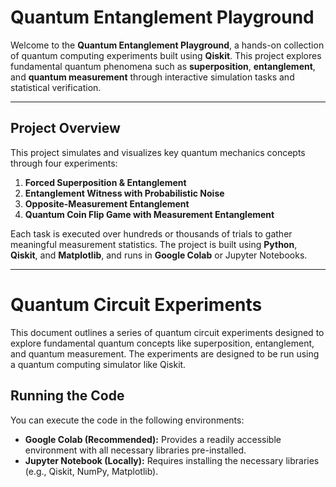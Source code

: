 # Quantum Entanglement Playground

Welcome to the **Quantum Entanglement Playground**, a hands-on collection of quantum computing experiments built using **Qiskit**. This project explores fundamental quantum phenomena such as **superposition**, **entanglement**, and **quantum measurement** through interactive simulation tasks and statistical verification.

---

## Project Overview

This project simulates and visualizes key quantum mechanics concepts through four experiments:

1.  **Forced Superposition & Entanglement**
2.  **Entanglement Witness with Probabilistic Noise**
3.  **Opposite-Measurement Entanglement**
4.  **Quantum Coin Flip Game with Measurement Entanglement**

Each task is executed over hundreds or thousands of trials to gather meaningful measurement statistics. The project is built using **Python**, **Qiskit**, and **Matplotlib**, and runs in **Google Colab** or Jupyter Notebooks.

---


# Quantum Circuit Experiments

This document outlines a series of quantum circuit experiments designed to explore fundamental quantum concepts like superposition, entanglement, and quantum measurement. The experiments are designed to be run using a quantum computing simulator like Qiskit.

## Running the Code

You can execute the code in the following environments:

*   **Google Colab (Recommended):** Provides a readily accessible environment with all necessary libraries pre-installed.
*   **Jupyter Notebook (Locally):** Requires installing the necessary libraries (e.g., Qiskit, NumPy, Matplotlib).
